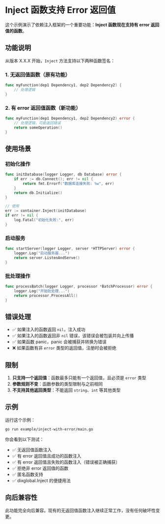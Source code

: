 # Inject 函数支持 Error 返回值

这个示例演示了依赖注入框架的一个重要功能：**Inject 函数现在支持有 error 返回值的函数**。

## 功能说明

从版本 X.X.X 开始，`Inject` 方法支持以下两种函数签名：

### 1. 无返回值函数（原有功能）
```go
func myFunction(dep1 Dependency1, dep2 Dependency2) {
    // 处理逻辑
}
```

### 2. 有 error 返回值函数（新功能）
```go
func myFunction(dep1 Dependency1, dep2 Dependency2) error {
    // 处理逻辑，可能返回错误
    return someOperation()
}
```

## 使用场景

### 初始化操作
```go
func initDatabase(logger Logger, db Database) error {
    if err := db.Connect(); err != nil {
        return fmt.Errorf("数据库连接失败: %w", err)
    }
    return db.Initialize()
}

// 使用
err := container.Inject(initDatabase)
if err != nil {
    log.Fatal("初始化失败:", err)
}
```

### 启动服务
```go
func startServer(logger Logger, server *HTTPServer) error {
    logger.Log("启动服务器...")
    return server.ListenAndServe()
}
```

### 批处理操作
```go
func processBatch(logger Logger, processor *BatchProcessor) error {
    logger.Log("开始批处理...")
    return processor.ProcessAll()
}
```

## 错误处理

- ✅ 如果注入的函数返回 `nil`，注入成功
- ✅ 如果注入的函数返回非 `nil` 错误，该错误会被包装并向上传播
- ✅ 如果函数 panic，panic 会被捕获并转换为错误
- ❌ 如果函数有非 `error` 类型的返回值，注册时会被拒绝

## 限制

1. **只支持一个返回值**：函数最多只能有一个返回值，且必须是 `error` 类型
2. **参数规则不变**：函数参数的类型限制与之前相同
3. **不支持其他返回类型**：不能返回 `string`、`int` 等其他类型

## 示例

运行这个示例：
```bash
go run example/inject-with-error/main.go
```

你会看到以下测试：
- ✅ 无返回值函数注入
- ✅ 有 error 返回值且成功的函数注入  
- ✅ 有 error 返回值且失败的函数注入（错误被正确捕获）
- ✅ 拒绝非 error 返回值的函数
- ✅ 匿名函数支持
- ✅ dixglobal.Inject 的便捷用法

## 向后兼容性

此功能完全向后兼容。现有的无返回值函数注入继续正常工作，没有任何破坏性变更。 
